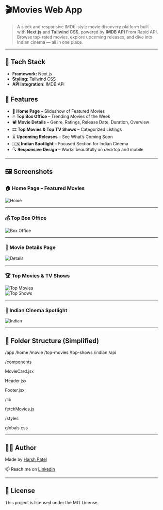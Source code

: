 # 🎬Movies Web App

> A sleek and responsive IMDb-style movie discovery platform built with **Next.js** and **Tailwind CSS**, powered by **IMDB API** From Rapid API. Browse top-rated movies, explore upcoming releases, and dive into Indian cinema — all in one place.

---
## 🚀 Tech Stack

- **Framework:** Next.js 
- **Styling:** Tailwind CSS
- **API Integration:** IMDB API

## 🌟 Features

- 🎥 **Home Page** – Slideshow of Featured Movies
- 🔥 **Top Box Office** – Trending Movies of the Week
- 📽️ **Movie Details** – Genre, Ratings, Release Date, Duration, Overview
- 🎞️ **Top Movies & Top TV Shows** – Categorized Listings
- ⏳ **Upcoming Releases** – See What’s Coming Soon
- 🇮🇳 **Indian Spotlight** – Focused Section for Indian Cinema
- 🔍 **Responsive Design** – Works beautifully on desktop and mobile

---

## 🖼️ Screenshots

### 🏠 Home Page – Featured Movies  
![Home](https://github.com/user-attachments/assets/018d4580-a566-4787-9026-e6382b3dffe8)

---

### 💰 Top Box Office  
![Box Office](https://github.com/user-attachments/assets/ca9696d6-98d4-4fa2-bdce-f4763452528e)

---

### 🎫 Movie Details Page  
![Details](https://github.com/user-attachments/assets/c1985a5c-1808-4064-b551-d85717772351)

---

### 🏆 Top Movies & TV Shows  
![Top Movies](https://github.com/user-attachments/assets/16e098ef-4323-4dd4-a228-bf4289bd222f)  
![Top Shows](https://github.com/user-attachments/assets/57914a65-1ee7-4c35-9489-c3dd1a74e8c2)

---

### 🎥 Indian Cinema Spotlight  
![Indian](https://github.com/user-attachments/assets/4bc3fce7-06f9-41ac-aead-2008fcee2b12)

---

## 📁 Folder Structure (Simplified)
/app
/home
/movie
/top-movies
/top-shows
/indian
/api

/components

MovieCard.jsx

Header.jsx

Footer.jsx

/lib

fetchMovies.js

/styles

globals.css

---

## 🧑‍💻 Author

Made by [Harsh Patel](https://github.com/yourgithub)

📫 Reach me on [LinkedIn](https://linkedin.com/in/yourlinkedin)  

---

## 📝 License

This project is licensed under the MIT License.


